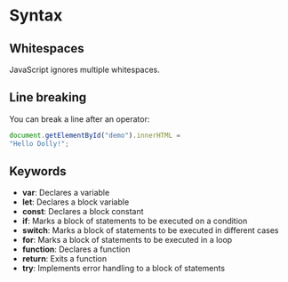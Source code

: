 # Syntax

## Whitespaces

JavaScript ignores multiple whitespaces.

## Line breaking

You can break a line after an operator:

```javascript
document.getElementById("demo").innerHTML =
"Hello Dolly!"; 
```

## Keywords

- **var**: Declares a variable
- **let**: Declares a block variable
- **const**: Declares a block constant
- **if**: Marks a block of statements to be executed on a condition
- **switch**: Marks a block of statements to be executed in different cases
- **for**: Marks a block of statements to be executed in a loop
- **function**: Declares a function
- **return**: Exits a function
- **try**: Implements error handling to a block of statements
